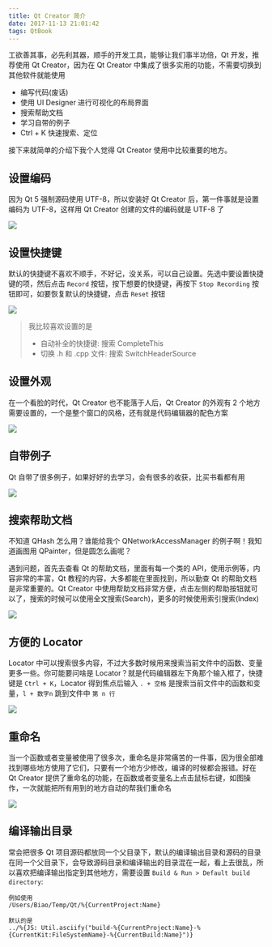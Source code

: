 ```yaml
---
title: Qt Creator 简介
date: 2017-11-13 21:01:42
tags: QtBook
---
```


工欲善其事，必先利其器，顺手的开发工具，能够让我们事半功倍，Qt 开发，推荐使用 Qt Creator，因为在 Qt Creator 中集成了很多实用的功能，不需要切换到其他软件就能使用

* 编写代码(废话)
* 使用 UI Designer 进行可视化的布局界面
* 搜索帮助文档
* 学习自带的例子
* Ctrl + K 快速搜索、定位

接下来就简单的介绍下我个人觉得 Qt Creator 使用中比较重要的地方。<!--more-->

## 设置编码

因为 Qt 5 强制源码使用 UTF-8，所以安装好 Qt Creator 后，第一件事就是设置编码为 UTF-8，这样用 Qt Creator 创建的文件的编码就是 UTF-8 了

![](/img/qtbook/qtcreator/qtcreator-encoding.png)

## 设置快捷键

默认的快捷键不喜欢不顺手，不好记，没关系，可以自己设置。先选中要设置快捷键的项，然后点击 `Record` 按钮，按下想要的快捷键，再按下 `Stop Recording` 按钮即可，如要恢复默认的快捷键，点击 `Reset` 按钮

![](/img/qtbook/qtcreator/qtcreator-shortcut.png)

> 我比较喜欢设置的是
>
> * 自动补全的快捷键: 搜索 CompleteThis
> * 切换 .h 和 .cpp 文件: 搜索 SwitchHeaderSource

## 设置外观

在一个看脸的时代，Qt Creator 也不能落于人后，Qt Creator 的外观有 2 个地方需要设置的，一个是整个窗口的风格，还有就是代码编辑器的配色方案

![](/img/qtbook/qtcreator/qtcreator-style.png)

## 自带例子

Qt 自带了很多例子，如果好好的去学习，会有很多的收获，比买书看都有用

![](/img/qtbook/qtcreator/qtcreator-examples.png)

## 搜索帮助文档

不知道 QHash 怎么用？谁能给我个 QNetworkAccessManager 的例子啊！我知道画图用 QPainter，但是圆怎么画呢？

遇到问题，首先去查看 Qt 的帮助文档，里面有每一个类的 API，使用示例等，内容非常的丰富，Qt 教程的内容，大多都能在里面找到，所以勤查 Qt 的帮助文档是非常重要的。Qt Creator 中使用帮助文档非常方便，点击左侧的帮助按钮就可以了，搜索的时候可以使用全文搜索(Search)，更多的时候使用索引搜索(Index)

![](/img/qtbook/qtcreator/qtcreator-search.png)

## 方便的 Locator

Locator 中可以搜索很多内容，不过大多数时候用来搜索当前文件中的函数、变量更多一些。你可能要问啥是 Locator？就是代码编辑器左下角那个输入框了，快捷键是 `Ctrl + K`，Locator 得到焦点后输入 `. + 空格` 是搜索当前文件中的函数和变量，`l + 数字n`  跳到文件中 `第 n 行`

![](/img/qtbook/qtcreator/qtcreator-locator.png)

## 重命名

当一个函数或者变量被使用了很多次，重命名是非常痛苦的一件事，因为很全部难找到哪些地方使用了它们，只要有一个地方少修改，编译的时候都会报错。好在 Qt Creator 提供了重命名的功能，在函数或者变量名上点击鼠标右键，如图操作，一次就能把所有用到的地方自动的帮我们重命名

![](/img/qtbook/qtcreator/qtcreator-refactor.png)

## 编译输出目录

常会把很多 Qt 项目源码都放同一个父目录下，默认的编译输出目录和源码的目录在同一个父目录下，会导致源码目录和编译输出的目录混在一起，看上去很乱，所以喜欢把编译输出指定到其他地方，需要设置 `Build & Run > Default build directory`:

````
例如使用
/Users/Biao/Temp/Qt/%{CurrentProject:Name}

默认的是
../%{JS: Util.asciify("build-%{CurrentProject:Name}-%{CurrentKit:FileSystemName}-%{CurrentBuild:Name}")}
````

